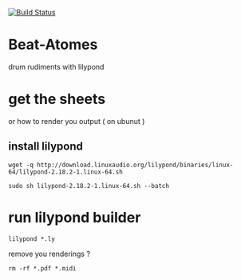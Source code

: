 [![Build Status](https://travis-ci.org/ChristianBreitkreutz/Beat-Atomes.svg?branch=master)](https://travis-ci.org/ChristianBreitkreutz/Beat-Atomes)
# Beat-Atomes
drum rudiments with lilypond

# get the sheets
or how to render you output ( on ubunut )

## install lilypond
```
wget -q http://download.linuxaudio.org/lilypond/binaries/linux-64/lilypond-2.18.2-1.linux-64.sh

sudo sh lilypond-2.18.2-1.linux-64.sh --batch
```

# run lilypond builder

```
lilypond *.ly
```
remove you renderings ?
```
rm -rf *.pdf *.midi
```